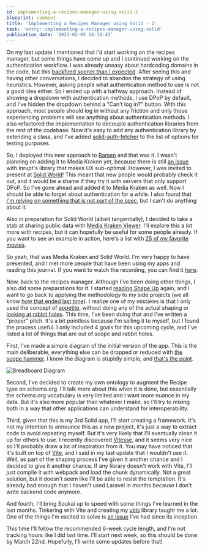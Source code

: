 ```yaml
---
id: implementing-a-recipes-manager-using-solid-2
blueprint: comment
title: 'Implementing a Recipes Manager using Solid - 2'
task: 'entry::implementing-a-recipes-manager-using-solid'
publication_date: '2021-02-05 16:16:43'
---
```


On my last update I mentioned that I'd start working on the recipes manager, but some things have come up and I continued working on the authentication workflow. I was already uneasy about hardcoding domains in the code, but this [backfired sooner than I expected](https://github.com/NoelDeMartin/media-kraken/issues/9#issuecomment-754039069). After seeing this and having other conversations, I decided to abandon the strategy of using heuristics. However, asking people what authentication method to use is not a good idea either. So I ended up with a halfway approach. Instead of showing a dropdown with authentication methods, I use DPoP by default, and I've hidden the dropdown behind a "Can't log in?" button. With this approach, most people should log in without any friction and only those experiencing problems will see anything about authentication methods. I also refactored the implementation to decouple authentication libraries from the rest of the codebase. Now it's easy to add any authentication library by extending a class, and I've added [solid-auth-fetcher](https://github.com/solid/solid-auth-fetcher) to the list of options for testing purposes.

So, I deployed this new approach to [Ramen](https://ramen.noeldemartin.com/) and that was it. I wasn't planning on adding it to Media Kraken yet, because there is still [an issue](https://github.com/inrupt/solid-client-authn-js/issues/423) with Inrupt's library that makes UX sub-optimal. However, I was invited to present at [Solid World](https://twitter.com/project_solid/status/1354185441075990534)! This meant that new people would probably check it out, and it would be a shame if they try it with servers that only support DPoP. So I've gone ahead and added it to Media Kraken as well. Now I should be able to forget about authentication for a while. I also found that [I'm relying on something that is not part of the spec](https://github.com/solid/specification/issues/227#issuecomment-773945439), but I can't do anything about it.

Also in preparation for Solid World (albeit tangentially), I decided to take a stab at sharing public data with [Media Kraken Viewer](https://noeldemartin.github.io/media-kraken/viewer). I'll explore this a lot more with recipes, but it can hopefully be useful for some people already. If you want to see an example in action, here's a list with [25 of my favorite movies](https://noeldemartin.github.io/media-kraken/viewer?c=https%3A%2F%2Fdata.noeldemartin.com%2Ffavorite-movies%2F).

So yeah, that was Media Kraken and Solid World. I'm very happy to have presented, and I met more people that have been using my apps and reading this journal. If you want to watch the recording, you can find it [here](https://vimeo.com/508623332#t=666).

Now, back to the recipes manager. Although I've been doing other things, I also did some preparations for it. I started [reading Shape Up](https://noeldemartin.com/tasks/reading-shape-up-by-ryan-singer-basecamp) again, and I want to go back to applying the methodology to my side projects (we all know [how that ended last time](https://noeldemartin.com/tasks/implementing-a-media-tracker-using-solid#comment-10)). I realize one of my mistakes is that I only used the concept of [appetite](https://basecamp.com/shapeup/1.2-chapter-03#setting-the-appetite), without doing any of the actual shaping or [looking at rabbit holes](https://basecamp.com/shapeup/1.4-chapter-05#look-for-rabbit-holes). This time, I've been doing that and I've written a "proper" pitch. It's a bit pointless because I'm selling it to myself, but I found the process useful. I only included 4 goals for this upcoming cycle, and I've listed a lot of things that are out of scope and rabbit holes.

First, I've made a simple diagram of the initial version of the app. This is the main deliberable, everything else can be dropped or reduced with [the scope hammer](https://basecamp.com/shapeup/3.5-chapter-14#scope-hammering). I know the diagram is stupidly simple, and [that's the point](https://basecamp.com/shapeup/1.3-chapter-04#breadboarding).

![Breadboard Diagram](/img/tasks/implementing-a-recipes-tracker-using-solid-breadboarding-1.jpg)

Second, I've decided to create my own ontology to augment the Recipe type on schema.org. I'll talk more about this when it is done, but essentially the schema.org vocabulary is very limited and I want more nuance in my data. But it's also more popular than whatever I make, so I'll try to mixing both in a way that other applications can understand for interoperability.

Third, given that this is my 3rd Solid app, I'll start creating a framework. It's not my intention to announce this as a new project, it's just a way to extract code to avoid repeating myself. But it's very likely that I'll eventually clean it up for others to use. I recently discovered [Vitesse](https://github.com/antfu/vitesse), and it seems very nice so I'll probably draw a lot of inspiration from it. You may have noticed that it's built on top of [Vite](https://github.com/vitejs/vite), and I said in my last update that I wouldn't use it. Well, as part of the shaping process I've given it another chance and I decided to give it another chance. If any library doesn't work with Vite, I'll just compile it with webpack and load the chunk dynamically. Not a great solution, but it doesn't seem like I'll be able to resist the temptation. It's already bad enough that I haven't used Laravel in months because I don't write backend code anymore.

And fourth, I'll bring Soukai up to speed with some things I've learned in the last months. Tinkering with Vite and creating my [utils](https://github.com/noeldemartin/utils) library taught me a lot. One of the things I'm excited to solve is [an issue](https://github.com/NoelDeMartin/soukai/issues/1) I've had since its inception.

This time I'll follow the recommended 6-week cycle length, and I'm not tracking hours like I did last time. I'll start next week, so this should be done by March 22nd. Hopefully, I'll write some updates before that!
